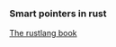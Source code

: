 ### Smart pointers in rust
[The rustlang book](https://doc.rust-lang.org/book/ch15-00-smart-pointers.html)